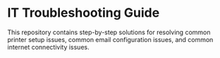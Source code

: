 # IT Troubleshooting Guide

This repository contains step-by-step solutions for resolving common printer setup issues, common email configuration issues, and common internet connectivity issues.
